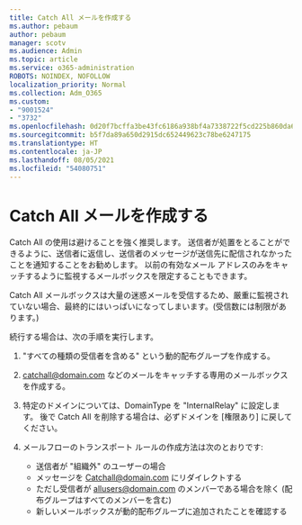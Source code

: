 ```yaml
---
title: Catch All メールを作成する
ms.author: pebaum
author: pebaum
manager: scotv
ms.audience: Admin
ms.topic: article
ms.service: o365-administration
ROBOTS: NOINDEX, NOFOLLOW
localization_priority: Normal
ms.collection: Adm_O365
ms.custom:
- "9001524"
- "3732"
ms.openlocfilehash: 0d20f7bcffa3be43fc6186a938bf4a7338722f5cd225b860da6357398db26a69
ms.sourcegitcommit: b5f7da89a650d2915dc652449623c78be6247175
ms.translationtype: HT
ms.contentlocale: ja-JP
ms.lasthandoff: 08/05/2021
ms.locfileid: "54080751"
---
```

# <a name="create-an-email-catch-all"></a>Catch All メールを作成する

Catch All の使用は避けることを強く推奨します。 送信者が処置をとることができるように、送信者に返信し、送信者のメッセージが送信先に配信されなかったことを通知することをお勧めします。 以前の有効なメール アドレスのみをキャッチするように監視するメールボックスを限定することもできます。 

Catch All メールボックスは大量の迷惑メールを受信するため、厳重に監視されていない場合、最終的にはいっぱいになってしまいます。(受信数には制限があります。) 

続行する場合は、次の手順を実行します。

1. "すべての種類の受信者を含める" という動的配布グループを作成する。

2. catchall@domain.com などのメールをキャッチする専用のメールボックスを作成する。

3. 特定のドメインについては、DomainType を "InternalRelay" に設定します。 後で Catch All を削除する場合は、必ずドメインを [権限あり] に戻してください。

4. メールフローのトランスポート ルールの作成方法は次のとおりです:

    - 送信者が "組織外" のユーザーの場合
    - メッセージを Catchall@domain.com にリダイレクトする
    - ただし受信者が allusers@domain.com のメンバーである場合を除く (配布グループはすべてのメンバーを含む)
    - 新しいメールボックスが動的配布グループに追加されたことを確認する

